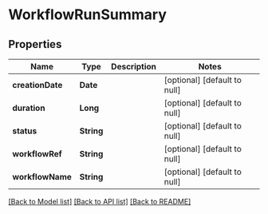 # WorkflowRunSummary
## Properties

| Name | Type | Description | Notes |
|------------ | ------------- | ------------- | -------------|
| **creationDate** | **Date** |  | [optional] [default to null] |
| **duration** | **Long** |  | [optional] [default to null] |
| **status** | **String** |  | [optional] [default to null] |
| **workflowRef** | **String** |  | [optional] [default to null] |
| **workflowName** | **String** |  | [optional] [default to null] |

[[Back to Model list]](../README.md#documentation-for-models) [[Back to API list]](../README.md#documentation-for-api-endpoints) [[Back to README]](../README.md)

